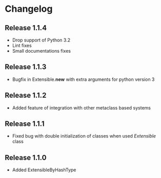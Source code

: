 # Changelog

## Release 1.1.4

- Drop support of Python 3.2
- Lint fixes
- Small documentations fixes

## Release 1.1.3

-  Bugfix in Extensible.__new__ with extra arguments for python version 3

## Release 1.1.2

-  Added feature of integration with other metaclass based systems

## Release 1.1.1

- Fixed bug with double initialization of classes when used *Extensible* class

## Release 1.1.0

- Added ExtensibleByHashType

